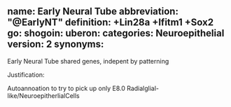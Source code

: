 name: Early Neural Tube
abbreviation: "@EarlyNT"
definition: +Lin28a +Ifitm1 +Sox2
go:
shogoin: 
uberon: 
categories: Neuroepithelial
version: 2
synonyms:
---

Early Neural Tube shared genes, indepent by patterning

Justification:

Autoannoation to try to pick up only E8.0 Radialglial-like/NeuroepitherlialCells